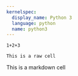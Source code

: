 ```yaml
---
kernelspec:
  display_name: Python 3
  language: python
  name: python3
---
```


```{code-cell} ipython3
1+2+3
```

```{raw-cell}
This is a raw cell
```

This is a markdown cell

